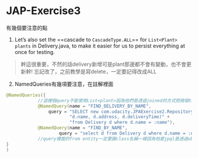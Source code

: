 # JAP-Exercise3
有幾個要注意的點
1. Let’s also set the ==cascade to `CascadeType.ALL`== for `List<Plant> plants` in Delivery.java, to make it easier for us to persist everything at once for testing.
> 幹這很重要，不然的話delivery新增可是plant那邊都不會有變動，也不會更新幹! 忘記改了，之前教學是寫delete，一定要記得改成ALL

2. NamedQueries有幾項要注意，在註解裡面
```java
@NamedQueries({
            //這裡個query不能使用List<plant>因為他們是透過joined的方式把兩個table連接起來，實際上delivery並沒有plants
            @NamedQuery(name = "FIND_DELIVERY_BY_NAME",
                query = "SELECT new com.udacity.JPAExercise2.Repository.DeliveryDTO(" +
                        "d.name, d.address, d.deliveryTime)" +
                        "from Delivery d where d.name = :name"),
            @NamedQuery(name = "FIND_BY_NAME",
                    query = "select d from Delivery d where d.name = :name")
            //query裡面的from entity一定要跟class名稱一樣因為他是jpql是透過object去資料庫找
}
)
```
